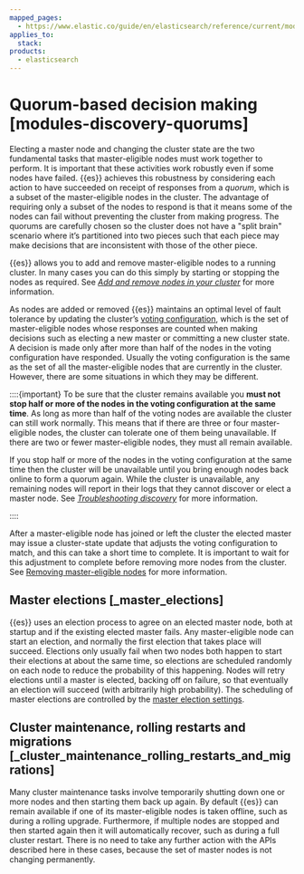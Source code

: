 ```yaml
---
mapped_pages:
  - https://www.elastic.co/guide/en/elasticsearch/reference/current/modules-discovery-quorums.html
applies_to:
  stack:
products:
  - elasticsearch
---
```


# Quorum-based decision making [modules-discovery-quorums]

Electing a master node and changing the cluster state are the two fundamental tasks that master-eligible nodes must work together to perform. It is important that these activities work robustly even if some nodes have failed. {{es}} achieves this robustness by considering each action to have succeeded on receipt of responses from a *quorum*, which is a subset of the master-eligible nodes in the cluster. The advantage of requiring only a subset of the nodes to respond is that it means some of the nodes can fail without preventing the cluster from making progress. The quorums are carefully chosen so the cluster does not have a "split brain" scenario where it’s partitioned into two pieces such that each piece may make decisions that are inconsistent with those of the other piece.

{{es}} allows you to add and remove master-eligible nodes to a running cluster. In many cases you can do this simply by starting or stopping the nodes as required. See [*Add and remove nodes in your cluster*](../../maintenance/add-and-remove-elasticsearch-nodes.md) for more information.

As nodes are added or removed {{es}} maintains an optimal level of fault tolerance by updating the cluster’s [voting configuration](modules-discovery-voting.md), which is the set of master-eligible nodes whose responses are counted when making decisions such as electing a new master or committing a new cluster state. A decision is made only after more than half of the nodes in the voting configuration have responded. Usually the voting configuration is the same as the set of all the master-eligible nodes that are currently in the cluster. However, there are some situations in which they may be different.

::::{important}
To be sure that the cluster remains available you **must not stop half or more of the nodes in the voting configuration at the same time**. As long as more than half of the voting nodes are available the cluster can still work normally. This means that if there are three or four master-eligible nodes, the cluster can tolerate one of them being unavailable. If there are two or fewer master-eligible nodes, they must all remain available.

If you stop half or more of the nodes in the voting configuration at the same time then the cluster will be unavailable until you bring enough nodes back online to form a quorum again. While the cluster is unavailable, any remaining nodes will report in their logs that they cannot discover or elect a master node. See [*Troubleshooting discovery*](../../../troubleshoot/elasticsearch/discovery-troubleshooting.md) for more information.

::::

After a master-eligible node has joined or left the cluster the elected master may issue a cluster-state update that adjusts the voting configuration to match, and this can take a short time to complete. It is important to wait for this adjustment to complete before removing more nodes from the cluster. See [Removing master-eligible nodes](../../maintenance/add-and-remove-elasticsearch-nodes.md#modules-discovery-removing-nodes) for more information.

## Master elections [_master_elections]

{{es}} uses an election process to agree on an elected master node, both at startup and if the existing elected master fails. Any master-eligible node can start an election, and normally the first election that takes place will succeed. Elections only usually fail when two nodes both happen to start their elections at about the same time, so elections are scheduled randomly on each node to reduce the probability of this happening. Nodes will retry elections until a master is elected, backing off on failure, so that eventually an election will succeed (with arbitrarily high probability). The scheduling of master elections are controlled by the [master election settings](elasticsearch://reference/elasticsearch/configuration-reference/discovery-cluster-formation-settings.md#master-election-settings).

## Cluster maintenance, rolling restarts and migrations [_cluster_maintenance_rolling_restarts_and_migrations]

Many cluster maintenance tasks involve temporarily shutting down one or more nodes and then starting them back up again. By default {{es}} can remain available if one of its master-eligible nodes is taken offline, such as during a rolling upgrade. Furthermore, if multiple nodes are stopped and then started again then it will automatically recover, such as during a full cluster restart. There is no need to take any further action with the APIs described here in these cases, because the set of master nodes is not changing permanently.

